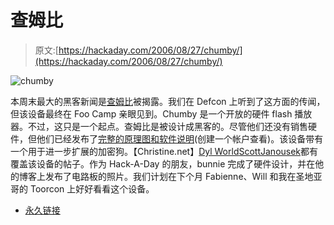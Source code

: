 # 查姆比

> 原文:[https://hackaday.com/2006/08/27/chumby/](https://hackaday.com/2006/08/27/chumby/)

![chumby](../Images/6b4beb02eebac430a721769f9a2eb495.png)

本周末最大的黑客新闻是[查姆比](http://www.chumby.com/)被揭露。我们在 Defcon 上听到了这方面的传闻，但该设备最终在 Foo Camp 亲眼见到。Chumby 是一个开放的硬件 flash 播放器。不过，这只是一个起点。查姆比是被设计成黑客的。尽管他们还没有销售硬件，但他们已经发布了[完整的原理图和软件说明](http://www.chumby.com/corporate/developers)(创建一个帐户查看)。该设备带有一个用于进一步扩展的加密狗。【Christine.net】[Dyl World](http://host487.ipowerweb.com/%7Edilchill/blog/2006/08/chumby.html)[ScottJanousek](http://www.scottjanousek.com/blog/2006/08/27/chumby-a-flash-lite-2-alarm-clock-on-steriods/)都有覆盖该设备的帖子。作为 Hack-A-Day 的朋友，bunnie 完成了硬件设计，并在他的博客上发布了电路板的照片。我们计划在下个月 Fabienne、Will 和我在圣地亚哥的 Toorcon 上好好看看这个设备。

*   [永久链接](http://www.chumby.com/)